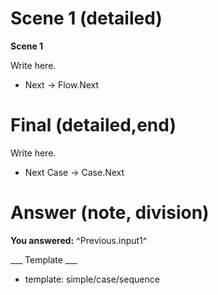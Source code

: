 # Scene 1 (detailed) #

**Scene 1**

Write here.

* Next -> Flow.Next

# Final (detailed,end)

Write here.

* Next Case -> Case.Next

# Answer (note, division) #

**You answered:** ^Previous.input1^

___ Template ___

* template: simple/case/sequence
